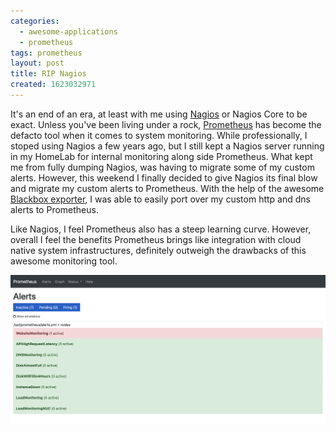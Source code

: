 ```yaml
---
categories:
  - awesome-applications
  - prometheus
tags: prometheus
layout: post
title: RIP Nagios
created: 1623032971
---
```

It's an end of an era, at least with me using <a href="https://www.nagios.org/" target="_blank">Nagios</a> or Nagios Core to be exact.  Unless you've been living under a rock, <a href="https://prometheus.io/" target="_blank">Prometheus</a> has become the defacto tool when it comes to system monitoring.  While professionally, I stoped using Nagios a few years ago, but I still kept a Nagios server running in my HomeLab for internal monitoring along side Prometheus. What kept me from fully dumping Nagios, was having to migrate some of my custom alerts.  However, this weekend I finally decided to give Nagios its final blow and migrate my custom alerts to Prometheus. With the help of the awesome <a href="https://github.com/prometheus/blackbox_exporter" target="_blank">Blackbox exporter</a>, I was able to easily port over my custom http and dns alerts to Prometheus.

Like Nagios, I feel Prometheus also has a steep learning curve.  However, overall I feel the benefits Prometheus brings like integration with cloud native system infrastructures, definitely outweigh the drawbacks of this awesome monitoring tool.

![Prometheus](/assets/awesome-applications/prometheus.png)
